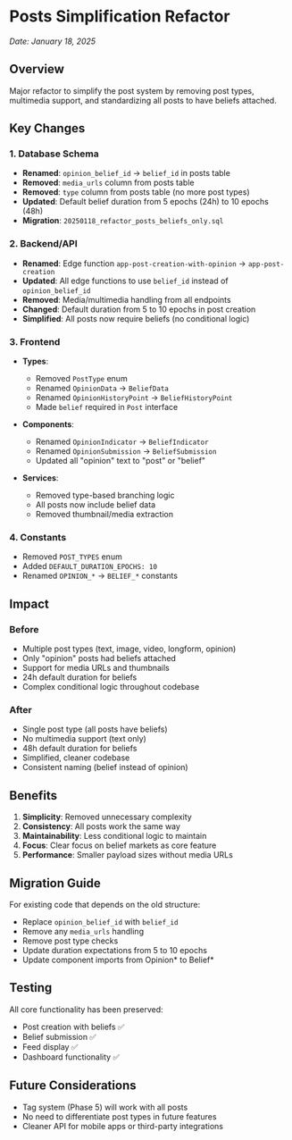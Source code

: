 # Posts Simplification Refactor
*Date: January 18, 2025*

## Overview
Major refactor to simplify the post system by removing post types, multimedia support, and standardizing all posts to have beliefs attached.

## Key Changes

### 1. Database Schema
- **Renamed**: `opinion_belief_id` → `belief_id` in posts table
- **Removed**: `media_urls` column from posts table
- **Removed**: `type` column from posts table (no more post types)
- **Updated**: Default belief duration from 5 epochs (24h) to 10 epochs (48h)
- **Migration**: `20250118_refactor_posts_beliefs_only.sql`

### 2. Backend/API
- **Renamed**: Edge function `app-post-creation-with-opinion` → `app-post-creation`
- **Updated**: All edge functions to use `belief_id` instead of `opinion_belief_id`
- **Removed**: Media/multimedia handling from all endpoints
- **Changed**: Default duration from 5 to 10 epochs in post creation
- **Simplified**: All posts now require beliefs (no conditional logic)

### 3. Frontend
- **Types**:
  - Removed `PostType` enum
  - Renamed `OpinionData` → `BeliefData`
  - Renamed `OpinionHistoryPoint` → `BeliefHistoryPoint`
  - Made `belief` required in `Post` interface

- **Components**:
  - Renamed `OpinionIndicator` → `BeliefIndicator`
  - Renamed `OpinionSubmission` → `BeliefSubmission`
  - Updated all "opinion" text to "post" or "belief"

- **Services**:
  - Removed type-based branching logic
  - All posts now include belief data
  - Removed thumbnail/media extraction

### 4. Constants
- Removed `POST_TYPES` enum
- Added `DEFAULT_DURATION_EPOCHS: 10`
- Renamed `OPINION_*` → `BELIEF_*` constants

## Impact

### Before
- Multiple post types (text, image, video, longform, opinion)
- Only "opinion" posts had beliefs attached
- Support for media URLs and thumbnails
- 24h default duration for beliefs
- Complex conditional logic throughout codebase

### After
- Single post type (all posts have beliefs)
- No multimedia support (text only)
- 48h default duration for beliefs
- Simplified, cleaner codebase
- Consistent naming (belief instead of opinion)

## Benefits
1. **Simplicity**: Removed unnecessary complexity
2. **Consistency**: All posts work the same way
3. **Maintainability**: Less conditional logic to maintain
4. **Focus**: Clear focus on belief markets as core feature
5. **Performance**: Smaller payload sizes without media URLs

## Migration Guide
For existing code that depends on the old structure:
- Replace `opinion_belief_id` with `belief_id`
- Remove any `media_urls` handling
- Remove post type checks
- Update duration expectations from 5 to 10 epochs
- Update component imports from Opinion* to Belief*

## Testing
All core functionality has been preserved:
- Post creation with beliefs ✅
- Belief submission ✅
- Feed display ✅
- Dashboard functionality ✅

## Future Considerations
- Tag system (Phase 5) will work with all posts
- No need to differentiate post types in future features
- Cleaner API for mobile apps or third-party integrations